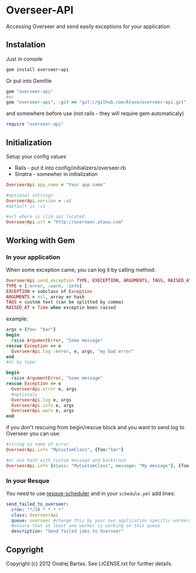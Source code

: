 # Overseer-API

Accessing Overseer and send easily exceptions for your application

## Instalation

Just in console

``` ruby
gem install overseer-api
```

Or put into Gemfile

``` ruby
gem "overseer-api"
#or
gem "overseer-api", :git => "git://github.com/Ataxo/overseer-api.git"
```

and somewhere before use (not rails - they will require gem automaticaly)
``` ruby
require "overseer-api"
```

## Initialization

Setup your config values 
* Rails - put it into config/initializers/overseer.rb
* Sinatra - somewher in initialization

``` ruby
OverseerApi.app_name = "Your app name"

#optional settings
OverseerApi.version = :v1
#default is :v1

#url where is slim api located
OverseerApi.url = "http://overseer.ataxo.com"
```

## Working with Gem

### In your application
When some exception came, you can log it by calling method:
``` ruby
OverseerApi.send_exception TYPE, EXECEPTION, ARGUMENTS, TAGS, RAISED_AT
TYPE = [:error, :warn, :info]
EXCEPTION = subclass of Exception
ARGUMENTS = nil, array or hash
TAGS = custom text (can be splitted by comma)
RAISED_AT = Time when exceptin been raised
```

example: 

``` ruby
args = {foo: "bar"}
begin
  raise ArgumentError, "Some message"
rescue Exception => e
  OverseerApi.log :error, e, args, "my bad error"
end
#or by type:

begin
  raise ArgumentError, "Some message"
rescue Exception => e
  OverseerApi.error e, args
  #optionaly
  OverseerApi.log e, args
  OverseerApi.info e, args
  OverseerApi.warn e, args
end
```

if you don't rescuing from begin/rescue block and you want to send log to Overseer you can use:
``` ruby
#string as name of error
OverseerApi.info "MyCustomClass", {foo:"bar"}

#or use hash with custom message and backtrace
OverseerApi.info {klass: "MyCustomClass", message: "My message"}, {foo:"bar"}
```

### In your Resque

You need to use [resque-scheduler](https://github.com/bvandenbos/resque-scheduler)
and in your `schedule.yml` add lines:
``` yml
send_failed_to_overseer:
  cron: "*/10 * * * *"
  class: OverseerApi
  queue: overseer #change this by your own application specific workers
  #ensure that at least one worker is working on this queue
  description: "Send failed jobs to Overseer"
```

## Copyright

Copyright (c) 2012 Ondrej Bartas. See LICENSE.txt for
further details.